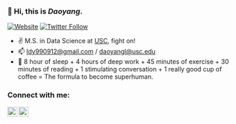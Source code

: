 ### 👋 Hi, this is *Daoyang*.

[![Website](https://img.shields.io/website?label=daoyang_website&style=for-the-badge&url=https%3A%2F%2Floganyang.com)](https://daoyangl.github.io/)
[![Twitter Follow](https://img.shields.io/twitter/follow/daoyang?color=1DA1F2&logo=twitter&style=for-the-badge)](https://twitter.com/intent/follow?original_referer=https%3A%2F%2Fgithub.com%2FDaoyangLi&screen_name=DaoyangLi)

- ✌️ M.S. in Data Science at [USC](https://www.usc.edu/), fight on!
- 📫 ldy990912@gmail.com / daoyangl@usc.edu
- 🌱 8 hour of sleep + 4 hours of deep work + 45 minutes of exercise + 30 minutes of reading + 1 stimulating conversation + 1 really good cup of coffee = The formula to become superhuman.


### Connect with me:

[<img align="left" alt="logancyang | Twitter" width="22px" src="https://cdn.jsdelivr.net/npm/simple-icons@v3/icons/twitter.svg" />](https://twitter.com/DaoyangLi)
[<img align="left" alt="Daoyang | LinkedIn" width="22px" src="https://cdn.jsdelivr.net/npm/simple-icons@v3/icons/linkedin.svg" />](https://www.linkedin.com/in/daoyang-li-a60780259/)

<!--
**daoyangl/daoyangl** is a ✨ _special_ ✨ repository because its `README.md` (this file) appears on your GitHub profile.

Here are some ideas to get you started:

- 🔭 I’m currently working on ...
- 🌱 I’m currently learning ...
- 👯 I’m looking to collaborate on ...
- 🤔 I’m looking for help with ...
- 💬 Ask me about ...
- 📫 How to reach me: ...
- 😄 Pronouns: ...
- ⚡ Fun fact: ...
-->
